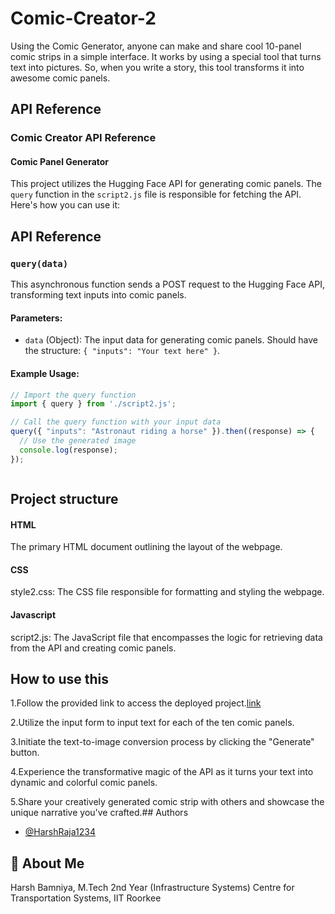 
# Comic-Creator-2

Using the Comic Generator, anyone can make and share cool 10-panel comic strips in a simple interface. It works by using a special tool that turns text into pictures. So, when you write a story, this tool transforms it into awesome comic panels.





## API Reference

### Comic Creator API Reference
#### Comic Panel Generator

This project utilizes the Hugging Face API for generating comic panels. The `query` function in the `script2.js` file is responsible for fetching the API. Here's how you can use it:

## API Reference

### `query(data)`

This asynchronous function sends a POST request to the Hugging Face API, transforming text inputs into comic panels.

#### Parameters:

- `data` (Object): The input data for generating comic panels. Should have the structure: `{ "inputs": "Your text here" }`.

#### Example Usage:

```javascript
// Import the query function
import { query } from './script2.js';

// Call the query function with your input data
query({ "inputs": "Astronaut riding a horse" }).then((response) => {
  // Use the generated image
  console.log(response);
});



```


## Project structure

#### HTML
The primary HTML document outlining the layout of the webpage. 
#### CSS
style2.css: The CSS file responsible for formatting and styling the webpage.
#### Javascript
script2.js: The JavaScript file that encompasses the logic for retrieving data from the API and creating comic panels.
## How to use this


1.Follow the provided link to access the deployed project.[link]()

2.Utilize the input form to input text for each of the ten comic panels.

3.Initiate the text-to-image conversion process by clicking the "Generate" button.

4.Experience the transformative magic of the API as it turns your text into dynamic and colorful comic panels.

5.Share your creatively generated comic strip with others and showcase the unique narrative you've crafted.## Authors

- [@HarshRaja1234](https://github.com/HarshRaja1234)

## 🚀 About Me
Harsh Bamniya, M.Tech 2nd Year
(Infrastructure Systems) Centre for Transportation Systems, IIT Roorkee
